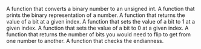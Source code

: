 A function that converts a binary number to an unsigned int.
A function that prints the binary representation of a number.
A function that returns the value of a bit at a given index.
A function that sets the value of a bit to 1 at a given index.
A function that sets the value of a bit to 0 at a given index.
A function that returns the number of bits you would need to flip to get from one number to another.
A function that checks the endianness.
